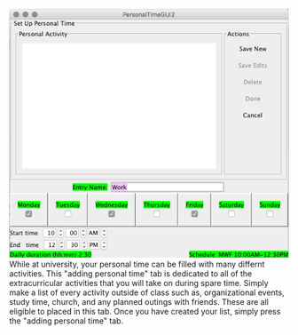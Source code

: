 ![Adding Personal Time](assets/9.png)
While at university, your personal time can be filled with many differnt activities. This "adding personal time" tab is dedicated to all of the extracurricular activities that you will take on during spare time. Simply make a list of every activity outside of class such as, organizational events, study time, church, and any planned outings with friends. These are all eligible to placed in this tab. Once you have created your list, simply press the "adding personal time" tab. 
